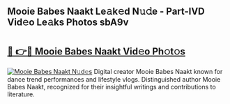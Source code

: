 ## Mooie Babes Naakt Le𝚊k𝚎d N𝚞𝚍e - Part-IVD Vid𝚎o Le𝚊ks Photos sbA9v

# <h2><a href="http://fb8dn3.evod.top/?m=Mooie+Babes+Naakt">🔗 👉🔴 Mooie Babes Naakt Vid𝚎o Ph𝚘t𝚘s</a></h2>

[![Mooie Babes Naakt N𝚞d𝚎s](https://i.imgur.com/8V9OHl7.gif)](http://fb8dn3.evod.top/?m=Mooie+Babes+Naakt)
Digital creator Mooie Babes Naakt known for dance trend performances and lifestyle vlogs. Distinguished author Mooie Babes Naakt, recognized for their insightful writings and contributions to literature. 
